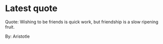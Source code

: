 # Latest quote 

Quote: Wishing to be friends is quick work, but friendship is a slow ripening fruit. 

By: Aristotle
